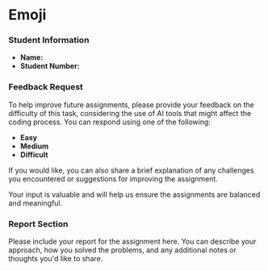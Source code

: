 # Emoji
### Student Information

- **Name:**
- **Student Number:**

### Feedback Request

To help improve future assignments, please provide your feedback on the difficulty of this task, considering the use of AI tools that might affect the coding process. You can respond using one of the following:

- **Easy**
- **Medium**
- **Difficult**

If you would like, you can also share a brief explanation of any challenges you encountered or suggestions for improving the assignment.

Your input is valuable and will help us ensure the assignments are balanced and meaningful.

### Report Section

Please include your report for the assignment here. You can describe your approach, how you solved the problems, and any additional notes or thoughts you'd like to share.
